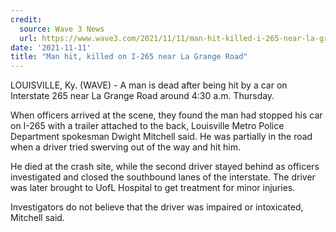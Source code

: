 ```yaml
---
credit:
  source: Wave 3 News
  url: https://www.wave3.com/2021/11/11/man-hit-killed-i-265-near-la-grange-road/
date: '2021-11-11'
title: "Man hit, killed on I-265 near La Grange Road"
---
```

LOUISVILLE, Ky. (WAVE) - A man is dead after being hit by a car on Interstate 265 near La Grange Road around 4:30 a.m. Thursday.

When officers arrived at the scene, they found the man had stopped his car on I-265 with a trailer attached to the back, Louisville Metro Police Department spokesman Dwight Mitchell said. He was partially in the road when a driver tried swerving out of the way and hit him.

He died at the crash site, while the second driver stayed behind as officers investigated and closed the southbound lanes of the interstate. The driver was later brought to UofL Hospital to get treatment for minor injuries.

Investigators do not believe that the driver was impaired or intoxicated, Mitchell said.
